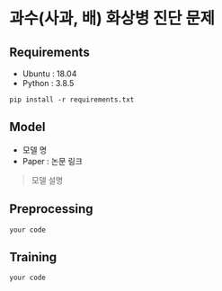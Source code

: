 # 과수(사과, 배) 화상병 진단 문제

## Requirements
- Ubuntu  : 18.04
- Python  : 3.8.5
```
pip install -r requirements.txt
```
 
## Model
- 모델 명
- Paper : 논문 링크
> 모델 설명

## Preprocessing
```
your code
```

## Training
```
your code
```
